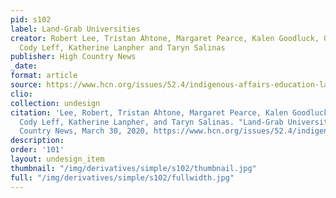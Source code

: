 ```yaml
---
pid: s102
label: Land-Grab Universities
creator: Robert Lee, Tristan Ahtone, Margaret Pearce, Kalen Goodluck, Geoff McGhee,
  Cody Leff, Katherine Lanpher and Taryn Salinas
publisher: High Country News
_date:
format: article
source: https://www.hcn.org/issues/52.4/indigenous-affairs-education-land-grab-universities
clio:
collection: undesign
citation: 'Lee, Robert, Tristan Ahtone, Margaret Pearce, Kalen Goodluck, Geoff McGhee,
  Cody Leff, Katherine Lanpher, and Taryn Salinas. "Land-Grab Universities." High
  Country News, March 30, 2020, https://www.hcn.org/issues/52.4/indigenous-affairs-education-land-grab-universities. '
description:
order: '101'
layout: undesign_item
thumbnail: "/img/derivatives/simple/s102/thumbnail.jpg"
full: "/img/derivatives/simple/s102/fullwidth.jpg"
---
```

